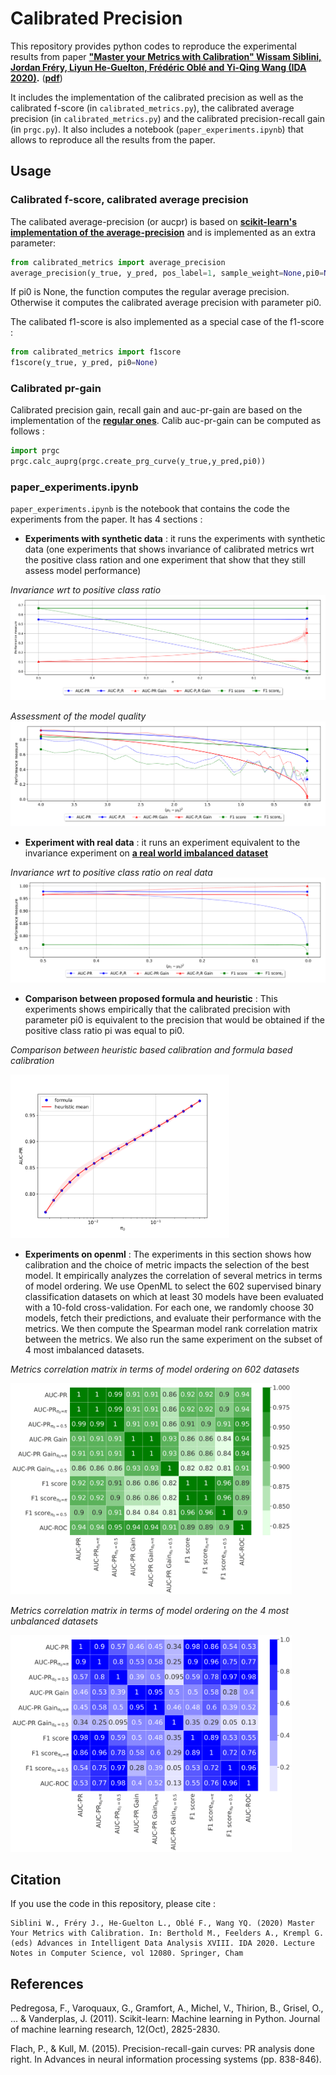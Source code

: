 # Calibrated Precision

This repository provides python codes to reproduce the experimental results from paper **["Master your Metrics with Calibration" Wissam Siblini, Jordan Fréry, Liyun He-Guelton, Frédéric Oblé and Yi-Qing Wang (IDA 2020)](https://link.springer.com/chapter/10.1007%2F978-3-030-44584-3_36).** (**[pdf](https://link.springer.com/content/pdf/10.1007%2F978-3-030-44584-3_36.pdf)**)

It includes the implementation of the calibrated precision as well as the calibrated f-score (in ``calibrated_metrics.py``), the calibrated average precision (in ``calibrated_metrics.py``) and the calibrated precision-recall gain (in ``prgc.py``). It also includes a notebook (``paper_experiments.ipynb``) that allows to reproduce all the results from the paper.

## Usage

### Calibrated f-score, calibrated average precision

The calibated average-precision (or aucpr) is based on **[scikit-learn's implementation of the average-precision](https://scikit-learn.org/stable/modules/generated/sklearn.metrics.average_precision_score.html)** and is implemented as an extra parameter:

```python
from calibrated_metrics import average_precision
average_precision(y_true, y_pred, pos_label=1, sample_weight=None,pi0=None)
```

If pi0 is None, the function computes the regular average precision. Otherwise it computes the calibrated average precision with parameter pi0. 

The calibated f1-score is also implemented as a special case of the f1-score : 

```python
from calibrated_metrics import f1score
f1score(y_true, y_pred, pi0=None)
```

### Calibrated pr-gain

Calibrated precision gain, recall gain and auc-pr-gain are based on the implementation of the **[regular ones](https://github.com/meeliskull/prg)**. Calib auc-pr-gain can be computed as follows :

```python
import prgc
prgc.calc_auprg(prgc.create_prg_curve(y_true,y_pred,pi0))
```

### paper_experiments.ipynb

``paper_experiments.ipynb`` is the notebook that contains the code the experiments from the paper. It has 4 sections : 

* **Experiments with synthetic data** : it runs the experiments with synthetic data (one experiments that shows invariance of calibrated metrics wrt the positive class ration and one experiment that show that they still assess model performance)

*Invariance wrt to positive class ratio*
![](synthetic_data_invariance_prior_new.png)

*Assessment of the model quality*
![](synthetic_data_model_quality.png)

* **Experiment with real data** : it runs an experiment equivalent to the invariance experiment on **[a real world imbalanced dataset](https://www.kaggle.com/mlg-ulb/creditcardfraud)**

*Invariance wrt to positive class ratio on real data*
![](real_data_invariance_ratio.png)

* **Comparison between proposed formula and heuristic** : This experiments shows empirically that the calibrated precision with parameter pi0 is equivalent to the precision that would be obtained if the positive class ratio pi was equal to pi0.

*Comparison between heuristic based calibration and formula based calibration*

<img src="heuristic_vs_formula.png" width="350"/>

* **Experiments on openml** : The experiments in this section shows how calibration and the choice of metric impacts the selection of the best model. It empirically analyzes the correlation of several metrics in terms of model ordering. We use OpenML to select the 602 supervised binary classification datasets on which at least 30 models have been evaluated with a 10-fold cross-validation. For each one, we randomly choose 30 models, fetch their predictions, and evaluate their performance with the metrics. We then compute the Spearman
model rank correlation matrix between the metrics. We also run the same experiment on the subset of 4 most imbalanced datasets. 

*Metrics correlation matrix in terms of model ordering on 602 datasets*

<img src="correlation_matrix_alldata.png" width="450"/>

*Metrics correlation matrix in terms of model ordering on the 4 most unbalanced datasets*

<img src="correlation_matrix_imbalanced.png" width="450" />

## Citation

If you use the code in this repository, please cite :

```
Siblini W., Fréry J., He-Guelton L., Oblé F., Wang YQ. (2020) Master Your Metrics with Calibration. In: Berthold M., Feelders A., Krempl G. (eds) Advances in Intelligent Data Analysis XVIII. IDA 2020. Lecture Notes in Computer Science, vol 12080. Springer, Cham
```

## References

Pedregosa, F., Varoquaux, G., Gramfort, A., Michel, V., Thirion, B., Grisel, O., ... & Vanderplas, J. (2011). Scikit-learn: Machine learning in Python. Journal of machine learning research, 12(Oct), 2825-2830.

Flach, P., & Kull, M. (2015). Precision-recall-gain curves: PR analysis done right. In Advances in neural information processing systems (pp. 838-846).
